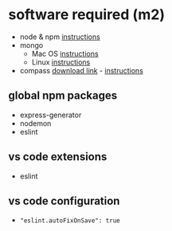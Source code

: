 # software required (m2)

  - node & npm [instructions](https://github.com/creationix/nvm)
  - mongo
    - Mac OS [instructions](http://materials.ironhack.com/s/rkVmTS3zrKf#macos)
    - Linux [instructions](https://docs.mongodb.com/manual/tutorial/install-mongodb-on-ubuntu/#using-deb-packages-recommended)
  - compass [download link](https://www.mongodb.com/download-center?jmp=docs#compass) - [instructions](https://docs.mongodb.com/compass/master/install/)

## global npm packages

  - express-generator
  - nodemon
  - eslint

## vs code extensions

  - eslint

## vs code configuration

  - `"eslint.autoFixOnSave": true`